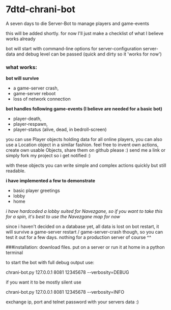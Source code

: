 # 7dtd-chrani-bot
A seven days to die Server-Bot to manage players and game-events

this will be added shortly. for now I'll just make a checklist of what I believe works already

bot will start with command-line options for server-configuration
server-data and debug level can be passed (quick and dirty so it 'works for now')

### what works:

**bot will survive**

  * a game-server crash,
  * game-server reboot
  * loss of network connection

**bot handles following game-events (I believe are needed for a basic bot)**

  * player-death,
  * player-respawn,
  * player-status (alive, dead, in bedroll-screen)
  
you can use Player objects holding data for all online players,
you can also use a Location object in a similar fashion. feel free to invent own actions,
create own usable Objects, share them on github please :) send me a link or simply fork my
project so i get notified :)

with these objects you can write simple and complex actions quickly but still readable. 

**i have implemented a few to demonstrate**

  * basic player greetings
  * lobby
  * home

*i have hardcoded a lobby suited for Navezgane, so if you want to take this for a spin,
it's best to use the Navezgane map for now*

since i haven't decided on a database yet, all data is lost on bot restart, it will survive
a game-server restart / game-server-crash though, so you can test it out for a few days.
nothing for a production server of course ^^

###installation:
download files. put on a server or run it at home in a python terminal

to start the bot with full debug output use:

chrani-bot.py 127.0.0.1 8081 12345678 --verbosity=DEBUG

if you want it to be mostly silent use

chrani-bot.py 127.0.0.1 8081 12345678 --verbosity=INFO
 
 exchange ip, port and telnet password with your servers data :)
 
